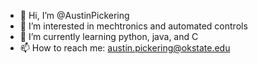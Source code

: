- 👋 Hi, I’m @AustinPickering
- 👀 I’m interested in mechtronics and automated controls
- 🌱 I’m currently learning python, java, and C
- 📫 How to reach me: austin.pickering@okstate.edu

<!---
AustinPickering/AustinPickering is a ✨ special ✨ repository because its `README.md` (this file) appears on your GitHub profile.
You can click the Preview link to take a look at your changes.
--->
